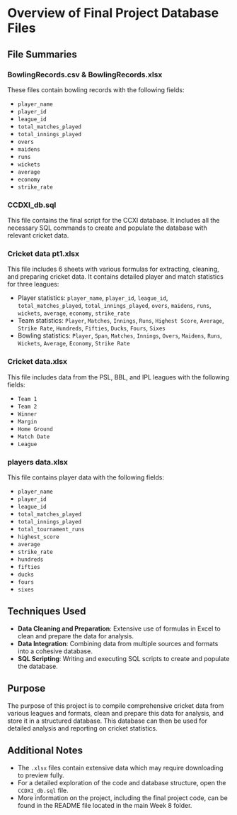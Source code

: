 # Overview of Final Project Database Files

## File Summaries

### BowlingRecords.csv & BowlingRecords.xlsx
These files contain bowling records with the following fields:
- `player_name`
- `player_id`
- `league_id`
- `total_matches_played`
- `total_innings_played`
- `overs`
- `maidens`
- `runs`
- `wickets`
- `average`
- `economy`
- `strike_rate`

### CCDXI_db.sql
This file contains the final script for the CCXI database. It includes all the necessary SQL commands to create and populate the database with relevant cricket data.

### Cricket data pt1.xlsx
This file includes 6 sheets with various formulas for extracting, cleaning, and preparing cricket data. It contains detailed player and match statistics for three leagues:
- Player statistics: `player_name`, `player_id`, `league_id`, `total_matches_played`, `total_innings_played`, `overs`, `maidens`, `runs`, `wickets`, `average`, `economy`, `strike_rate`
- Team statistics: `Player`, `Matches`, `Innings`, `Runs`, `Highest Score`, `Average`, `Strike Rate`, `Hundreds`, `Fifties`, `Ducks`, `Fours`, `Sixes`
- Bowling statistics: `Player`, `Span`, `Matches`, `Innings`, `Overs`, `Maidens`, `Runs`, `Wickets`, `Average`, `Economy`, `Strike Rate`

### Cricket data.xlsx
This file includes data from the PSL, BBL, and IPL leagues with the following fields:
- `Team 1`
- `Team 2`
- `Winner`
- `Margin`
- `Home Ground`
- `Match Date`
- `League`

### players data.xlsx
This file contains player data with the following fields:
- `player_name`
- `player_id`
- `league_id`
- `total_matches_played`
- `total_innings_played`
- `total_tournament_runs`
- `highest_score`
- `average`
- `strike_rate`
- `hundreds`
- `fifties`
- `ducks`
- `fours`
- `sixes`

## Techniques Used
- **Data Cleaning and Preparation**: Extensive use of formulas in Excel to clean and prepare the data for analysis.
- **Data Integration**: Combining data from multiple sources and formats into a cohesive database.
- **SQL Scripting**: Writing and executing SQL scripts to create and populate the database.

## Purpose
The purpose of this project is to compile comprehensive cricket data from various leagues and formats, clean and prepare this data for analysis, and store it in a structured database. This database can then be used for detailed analysis and reporting on cricket statistics.

## Additional Notes
- The `.xlsx` files contain extensive data which may require downloading to preview fully.
- For a detailed exploration of the code and database structure, open the `CCDXI_db.sql` file.
- More information on the project, including the final project code, can be found in the README file located in the main Week 8 folder.
